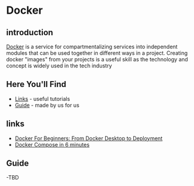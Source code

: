 # Docker
## introduction 
[Docker](https://www.docker.com/) is a service for compartmentalizing services into independent modules that can be used together in different ways in a project.
Creating docker "images" from your projects is a useful skill as the technology and concept is widely used in the tech industry

## Here You'll Find
* [Links](#links) - useful tutorials
* [Guide](#guide) - made by us for us

## links
- [Docker For Beginners: From Docker Desktop to Deployment](https://youtu.be/i7ABlHngi1Q)
- [Docker Compose in 6 minutes](https://www.youtube.com/watch?v=0B2raYYH2fE&feature=youtu.be&ab_channel=DevOpsDirective)

## Guide
-TBD